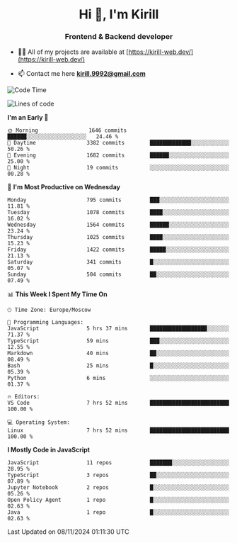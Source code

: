 <h1 align="center">Hi 👋, I'm Kirill</h1>
<h3 align="center">Frontend & Backend developer</h3>

- 👨‍💻 All of my projects are available at [https://kirill-web.dev/](https://kirill-web.dev/)

- 📫 Contact me here **kirill.9992@gmail.com**











<!--START_SECTION:waka-->
![Code Time](http://img.shields.io/badge/Code%20Time-2%2C027%20hrs%2033%20mins-blue)

![Lines of code](https://img.shields.io/badge/From%20Hello%20World%20I%27ve%20Written-4.8%20million%20lines%20of%20code-blue)

**I'm an Early 🐤** 

```text
🌞 Morning                1646 commits        ██████░░░░░░░░░░░░░░░░░░░   24.46 % 
🌆 Daytime                3382 commits        █████████████░░░░░░░░░░░░   50.26 % 
🌃 Evening                1682 commits        ██████░░░░░░░░░░░░░░░░░░░   25.00 % 
🌙 Night                  19 commits          ░░░░░░░░░░░░░░░░░░░░░░░░░   00.28 % 
```
📅 **I'm Most Productive on Wednesday** 

```text
Monday                   795 commits         ███░░░░░░░░░░░░░░░░░░░░░░   11.81 % 
Tuesday                  1078 commits        ████░░░░░░░░░░░░░░░░░░░░░   16.02 % 
Wednesday                1564 commits        ██████░░░░░░░░░░░░░░░░░░░   23.24 % 
Thursday                 1025 commits        ████░░░░░░░░░░░░░░░░░░░░░   15.23 % 
Friday                   1422 commits        █████░░░░░░░░░░░░░░░░░░░░   21.13 % 
Saturday                 341 commits         █░░░░░░░░░░░░░░░░░░░░░░░░   05.07 % 
Sunday                   504 commits         ██░░░░░░░░░░░░░░░░░░░░░░░   07.49 % 
```


📊 **This Week I Spent My Time On** 

```text
🕑︎ Time Zone: Europe/Moscow

💬 Programming Languages: 
JavaScript               5 hrs 37 mins       ██████████████████░░░░░░░   71.37 % 
TypeScript               59 mins             ███░░░░░░░░░░░░░░░░░░░░░░   12.55 % 
Markdown                 40 mins             ██░░░░░░░░░░░░░░░░░░░░░░░   08.49 % 
Bash                     25 mins             █░░░░░░░░░░░░░░░░░░░░░░░░   05.39 % 
Python                   6 mins              ░░░░░░░░░░░░░░░░░░░░░░░░░   01.37 % 

🔥 Editors: 
VS Code                  7 hrs 52 mins       █████████████████████████   100.00 % 

💻 Operating System: 
Linux                    7 hrs 52 mins       █████████████████████████   100.00 % 
```

**I Mostly Code in JavaScript** 

```text
JavaScript               11 repos            ███████░░░░░░░░░░░░░░░░░░   28.95 % 
TypeScript               3 repos             ██░░░░░░░░░░░░░░░░░░░░░░░   07.89 % 
Jupyter Notebook         2 repos             █░░░░░░░░░░░░░░░░░░░░░░░░   05.26 % 
Open Policy Agent        1 repo              █░░░░░░░░░░░░░░░░░░░░░░░░   02.63 % 
Java                     1 repo              █░░░░░░░░░░░░░░░░░░░░░░░░   02.63 % 
```




 Last Updated on 08/11/2024 01:11:30 UTC
<!--END_SECTION:waka-->
